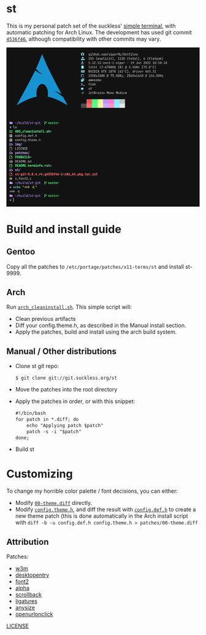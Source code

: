 # st

This is my personal patch set of the suckless' [simple terminal](https://st.suckless.org/), with automatic patching for Arch Linux.
The development has used git commit [`4536f46`](https://git.suckless.org/st/commit/4536f46cfff50c66a115755def0155d8e246b02f.html), although
compatibility with other commits may vary.


![](img/preview02.png)

# Build and install guide

## Gentoo

Copy all the patches to `/etc/portage/patches/x11-terms/st` and install st-9999.


## Arch

Run [`arch_cleaninstall.sh`](arch_cleaninstall.sh). This simple script will:
- Clean previous artifacts
- Diff your config.theme.h, as described in the Manual install section.
- Apply the patches, build and install using the arch build system.


## Manual / Other distributions

- Clone st git repo:

    ```
    $ git clone git://git.suckless.org/st
    ```

- Move the patches into the root directory
- Apply the patches in order, or with this snippet:
    ```
    #!/bin/bash
    for patch in *.diff; do
        echo "Applying patch $patch"
        patch -s -i "$patch"
    done;
    ```
- Build st


# Customizing

To change my horrible color palette / font decisions, you can either:
- Modify [`00-theme.diff`](patches/00-theme.diff) directly.
- Modify [`config.theme.h`](config.theme.h), and diff the result with [`config.def.h`](config.def.h) to create a new theme patch (this is done automatically in the Arch install script with
        ```
        diff -b -u config.def.h config.theme.h > patches/00-theme.diff
        ```


## Attribution
Patches:
- [w3m](https://st.suckless.org/patches/w3m/)
- [desktopentry](https://st.suckless.org/patches/desktopentry/)
- [font2](https://st.suckless.org/patches/font2/)
- [alpha](https://st.suckless.org/patches/alpha/)
- [scrollback](https://st.suckless.org/patches/scrollback/)
- [ligatures](https://st.suckless.org/patches/ligatures/)
- [anysize](https://st.suckless.org/patches/anysize/)
- [openurlonclick](https://www.reddit.com/r/suckless/comments/cc83om/st_open_url/)

[LICENSE](LICENSE)

